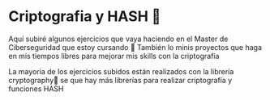 # Criptografia y HASH	:dart:
Aquí subiré algunos ejercicios que vaya haciendo en el Master de Ciberseguridad que estoy cursando :star_struck:
También lo minis proyectos que haga en mis tiempos libres para mejorar mis skills con la criptografía
  

La mayoria de los ejercicios subidos están realizados con la librería cryptography:cold_face: se que hay más librerías
para realizar criptografía y funciones HASH

